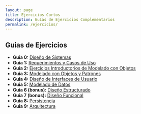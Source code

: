 ```yaml
---
layout: page
title: Ejercicios Cortos
description: Guías de Ejercicios Complementarios
permalink: /ejercicios/
---
```

## Guias de Ejercicios

- **Guia 0:** [Diseño de Sistemas]({{site.baseurl}}/ejercicios/guia-0)
- **Guia 1:** [Requerimientos y Casos de Uso]({{site.baseurl}}/ejercicios/guia-1)
- **Guia 2:** [Ejercicios Introductorios de Modelado con Objetos]({{site.baseurl}}/ejercicios/guia-2)
- **Guia 3:** [Modelado con Objetos y Patrones]({{site.baseurl}}/ejercicios/guia-3)
- **Guia 4:** [Diseño de Interfaces de Usuario]({{site.baseurl}}/ejercicios/guia-4)
- **Guia 5:** [Modelado de Datos]({{site.baseurl}}/ejercicios/guia-5)
- **Guia 6 (bonus):** [Diseño Estructurado]({{site.baseurl}}/ejercicios/guia-6)
- **Guia 7 (bonus):** [Diseño Funcional]({{site.baseurl}}/ejercicios/guia-7)
- **Guia 8:** [Persistencia]({{site.baseurl}}/ejercicios/guia-8)
- **Guia 9:** [Arquitectura]({{site.baseurl}}/ejercicios/guia-9)
